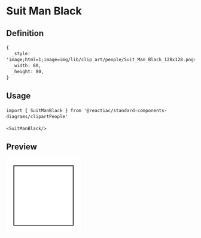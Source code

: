 # Suit Man Black

## Definition

```
{
  _style: 'image;html=1;image=img/lib/clip_art/people/Suit_Man_Black_128x128.pngstrokeColor=none;',
  _width: 80,
  _height: 80,
}
```

## Usage

```
import { SuitManBlack } from '@reactiac/standard-components-diagrams/clipartPeople'

<SuitManBlack/>
```

## Preview

<img src="./suit-man-black.png" width="200"/>
